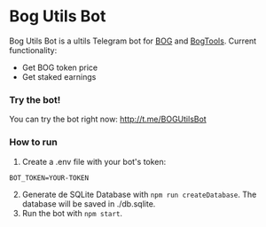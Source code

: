 # Bog Utils Bot
Bog Utils Bot is a ultils Telegram bot for [BOG](https://bogged.finance/) and [BogTools](https://bogtools.io/).
Current functionality:
- Get BOG token price
- Get staked earnings

### Try the bot!
You can try the bot right now: http://t.me/BOGUtilsBot

### How to run
1. Create a .env file with your bot's token:
```
BOT_TOKEN=YOUR-TOKEN
```
2. Generate de SQLite Database with `npm run createDatabase`. The database will be saved in ./db.sqlite.
3. Run the bot with `npm start`.